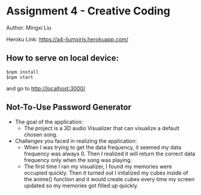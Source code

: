 Assignment 4 - Creative Coding
===

Author: Mingxi Liu

Heroku Link: https://a4-liumxiris.herokuapp.com/

How to serve on local device:
---

```
$npm install
$npm start
```
and go to <http://localhost:3000/>

## Not-To-Use Password Generator

- The goal of the application:
  - The project is a 3D audio Visualizer that can visualize a default chosen song.
- Challenges you faced in realizing the application:
  - When I was trying to get the data frequency, it seemed my data frequency was always 0. Then I realized it will return the correct data frequency only when the song was playing.
  - The first time I ran my visualizer, I found my memories were occupied quickly. Then it turned out I initalized my cubes inside of the anime() function and it would create cubes every time my screen updated so my memories got filled up quickly.

